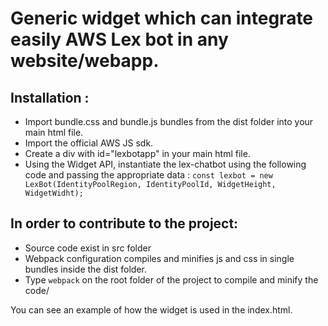 
# Generic widget which can integrate easily AWS Lex bot in any website/webapp.

## Installation : 
  - Import bundle.css and bundle.js bundles from the dist folder into your main html file.
  - Import the official AWS JS sdk.
  - Create a div with id="lexbotapp" in your main html file.
  - Using the Widget API, instantiate the lex-chatbot using the following code and passing the appropriate data : ``` const lexbot = new LexBot(IdentityPoolRegion, IdentityPoolId, WidgetHeight, WidgetWidht); ```
  

## In order to contribute to the project: 
  - Source code exist in src folder
  - Webpack configuration compiles and minifies js and css in single bundles inside the dist folder.
  - Type ```webpack``` on the root folder of the project to compile and minify the code/


You can see an example of how the widget is used in the index.html.
